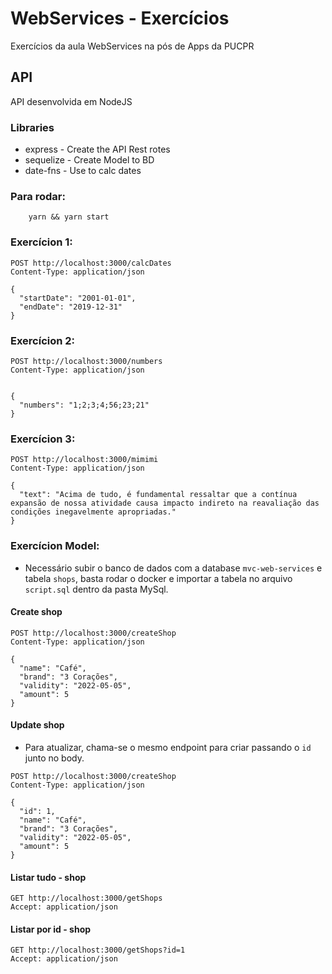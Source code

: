 # WebServices - Exercícios
Exercícios da aula WebServices na pós de Apps da PUCPR

## API
API desenvolvida em NodeJS

### Libraries
* express - Create the API Rest rotes
* sequelize - Create Model to BD
* date-fns - Use to calc dates

### Para rodar:
```shell
    yarn && yarn start
```
### Exercícion 1:

```http request
POST http://localhost:3000/calcDates
Content-Type: application/json

{
  "startDate": "2001-01-01",
  "endDate": "2019-12-31"
}
```

### Exercícion 2:

```http request
POST http://localhost:3000/numbers
Content-Type: application/json


{
  "numbers": "1;2;3;4;56;23;21"
}
```

### Exercícion 3:

```http request
POST http://localhost:3000/mimimi
Content-Type: application/json

{
  "text": "Acima de tudo, é fundamental ressaltar que a contínua expansão de nossa atividade causa impacto indireto na reavaliação das condições inegavelmente apropriadas."
}
```

### Exercícion Model:
* Necessário subir o banco de dados com a database `mvc-web-services` e tabela `shops`, basta rodar o docker e importar a tabela no arquivo `script.sql` dentro da pasta MySql.
#### Create shop
```http request
POST http://localhost:3000/createShop
Content-Type: application/json

{
  "name": "Café",
  "brand": "3 Corações",
  "validity": "2022-05-05",
  "amount": 5
}
```

#### Update shop
* Para atualizar, chama-se o mesmo endpoint para criar passando o `id` junto no body.

```http request
POST http://localhost:3000/createShop
Content-Type: application/json

{
  "id": 1,
  "name": "Café",
  "brand": "3 Corações",
  "validity": "2022-05-05",
  "amount": 5
}
```

#### Listar tudo - shop

```http request
GET http://localhost:3000/getShops
Accept: application/json
```

#### Listar por id - shop

```http request
GET http://localhost:3000/getShops?id=1
Accept: application/json
```